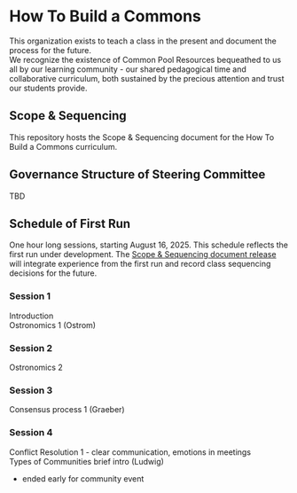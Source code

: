 # How To Build a Commons
This organization exists to teach a class in the present and document the process for the future.  
We recognize the existence of Common Pool Resources bequeathed to us all by our learning community - our shared pedagogical time and collaborative curriculum, both sustained by the precious attention and trust our students provide.

## Scope & Sequencing
This repository hosts the Scope & Sequencing document for the How To Build a Commons curriculum.

## Governance Structure of Steering Committee
TBD

## Schedule of First Run
One hour long sessions, starting August 16, 2025.
This schedule reflects the first run under development. The [Scope & Sequencing document release](https://github.com/How-To-Build-a-Commons/Scope-Sequencing/releases/latest) will integrate experience from the first run and record class sequencing decisions for the future.

### Session 1
Introduction  
Ostronomics 1 (Ostrom)

### Session 2
Ostronomics 2 

### Session 3
Consensus process 1 (Graeber)

### Session 4
Conflict Resolution 1 - clear communication, emotions in meetings  
Types of Communities brief intro (Ludwig)  
- ended early for community event  
